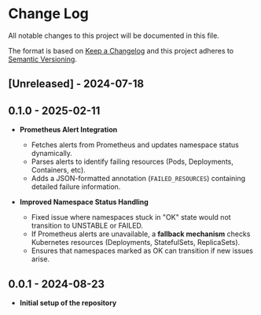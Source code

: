 # Change Log
All notable changes to this project will be documented in this file.
 
The format is based on [Keep a Changelog](http://keepachangelog.com/)
and this project adheres to [Semantic Versioning](http://semver.org/).


## [Unreleased] - 2024-07-18

## 0.1.0 - 2025-02-11

- **Prometheus Alert Integration**  
  - Fetches alerts from Prometheus and updates namespace status dynamically.  
  - Parses alerts to identify failing resources (Pods, Deployments, Containers, etc).  
  - Adds a JSON-formatted annotation (`FAILED_RESOURCES`) containing detailed failure information.  

- **Improved Namespace Status Handling**  
  - Fixed issue where namespaces stuck in "OK" state would not transition to UNSTABLE or FAILED. 
  - If Prometheus alerts are unavailable, a **fallback mechanism** checks Kubernetes resources (Deployments, StatefulSets, ReplicaSets).  
  - Ensures that namespaces marked as OK can transition if new issues arise.   

## 0.0.1 - 2024-08-23

- **Initial setup of the repository**